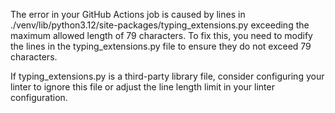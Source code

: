 The error in your GitHub Actions job is caused by lines in ./venv/lib/python3.12/site-packages/typing_extensions.py exceeding the maximum allowed length of 79 characters. To fix this, you need to modify the lines in the typing_extensions.py file to ensure they do not exceed 79 characters.

If typing_extensions.py is a third-party library file, consider configuring your linter to ignore this file or adjust the line length limit in your linter configuration.